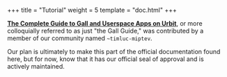 +++
title = "Tutorial"
weight = 5
template = "doc.html"
+++

[**The Complete Guide to Gall and Userspace Apps on
Urbit**](https://github.com/timlucmiptev/gall-guide), or more colloquially
referred to as just "the Gall Guide," was contributed by a member of our
community named `~timluc-miptev`.

Our plan is ultimately to make this part of the official documentation found
here, but for now, know that it has our official seal of approval and is
actively maintained.
